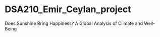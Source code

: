 # DSA210_Emir_Ceylan_project
Does Sunshine Bring Happiness? A Global Analysis of Climate and Well-Being
